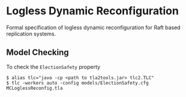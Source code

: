
# Logless Dynamic Reconfiguration

Formal specification of logless dynamic reconfiguration for Raft based replication systems.

## Model Checking 

To check the `ElectionSafety` property
```
$ alias tlc="java -cp <path to tla2tools.jar> tlc2.TLC"
$ tlc -workers auto -config models/ElectionSafety.cfg MCLoglessReconfig.tla
```